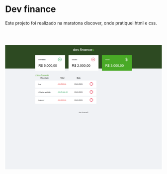 # Dev finance

Este projeto foi realizado na maratona discover, onde pratiquei html e css.


<br>
</br>

![previe](./preview.png)